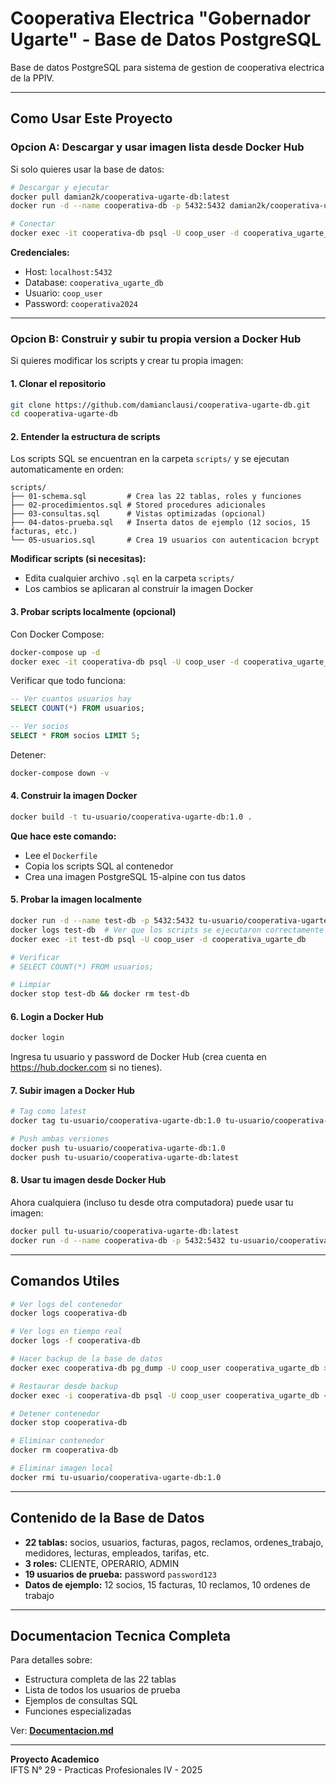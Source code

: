 # Cooperativa Electrica "Gobernador Ugarte" - Base de Datos PostgreSQL

Base de datos PostgreSQL para sistema de gestion de cooperativa electrica de la PPIV.

---

## Como Usar Este Proyecto

### Opcion A: Descargar y usar imagen lista desde Docker Hub

Si solo quieres usar la base de datos:

```bash
# Descargar y ejecutar
docker pull damian2k/cooperativa-ugarte-db:latest
docker run -d --name cooperativa-db -p 5432:5432 damian2k/cooperativa-ugarte-db:latest

# Conectar
docker exec -it cooperativa-db psql -U coop_user -d cooperativa_ugarte_db
```

**Credenciales:**
- Host: `localhost:5432`
- Database: `cooperativa_ugarte_db`
- Usuario: `coop_user`
- Password: `cooperativa2024`

---

### Opcion B: Construir y subir tu propia version a Docker Hub

Si quieres modificar los scripts y crear tu propia imagen:

#### 1. Clonar el repositorio

```bash
git clone https://github.com/damianclausi/cooperativa-ugarte-db.git
cd cooperativa-ugarte-db
```

#### 2. Entender la estructura de scripts

Los scripts SQL se encuentran en la carpeta `scripts/` y se ejecutan automaticamente en orden:

```
scripts/
├── 01-schema.sql         # Crea las 22 tablas, roles y funciones
├── 02-procedimientos.sql # Stored procedures adicionales
├── 03-consultas.sql      # Vistas optimizadas (opcional)
├── 04-datos-prueba.sql   # Inserta datos de ejemplo (12 socios, 15 facturas, etc.)
└── 05-usuarios.sql       # Crea 19 usuarios con autenticacion bcrypt
```

**Modificar scripts (si necesitas):**
- Edita cualquier archivo `.sql` en la carpeta `scripts/`
- Los cambios se aplicaran al construir la imagen Docker

#### 3. Probar scripts localmente (opcional)

Con Docker Compose:

```bash
docker-compose up -d
docker exec -it cooperativa-db psql -U coop_user -d cooperativa_ugarte_db
```

Verificar que todo funciona:
```sql
-- Ver cuantos usuarios hay
SELECT COUNT(*) FROM usuarios;

-- Ver socios
SELECT * FROM socios LIMIT 5;
```

Detener:
```bash
docker-compose down -v
```

#### 4. Construir la imagen Docker

```bash
docker build -t tu-usuario/cooperativa-ugarte-db:1.0 .
```

**Que hace este comando:**
- Lee el `Dockerfile`
- Copia los scripts SQL al contenedor
- Crea una imagen PostgreSQL 15-alpine con tus datos

#### 5. Probar la imagen localmente

```bash
docker run -d --name test-db -p 5432:5432 tu-usuario/cooperativa-ugarte-db:1.0
docker logs test-db  # Ver que los scripts se ejecutaron correctamente
docker exec -it test-db psql -U coop_user -d cooperativa_ugarte_db

# Verificar
# SELECT COUNT(*) FROM usuarios;

# Limpiar
docker stop test-db && docker rm test-db
```

#### 6. Login a Docker Hub

```bash
docker login
```

Ingresa tu usuario y password de Docker Hub (crea cuenta en https://hub.docker.com si no tienes).

#### 7. Subir imagen a Docker Hub

```bash
# Tag como latest
docker tag tu-usuario/cooperativa-ugarte-db:1.0 tu-usuario/cooperativa-ugarte-db:latest

# Push ambas versiones
docker push tu-usuario/cooperativa-ugarte-db:1.0
docker push tu-usuario/cooperativa-ugarte-db:latest
```

#### 8. Usar tu imagen desde Docker Hub

Ahora cualquiera (incluso tu desde otra computadora) puede usar tu imagen:

```bash
docker pull tu-usuario/cooperativa-ugarte-db:latest
docker run -d --name cooperativa-db -p 5432:5432 tu-usuario/cooperativa-ugarte-db:latest
```

---

## Comandos Utiles

```bash
# Ver logs del contenedor
docker logs cooperativa-db

# Ver logs en tiempo real
docker logs -f cooperativa-db

# Hacer backup de la base de datos
docker exec cooperativa-db pg_dump -U coop_user cooperativa_ugarte_db > backup.sql

# Restaurar desde backup
docker exec -i cooperativa-db psql -U coop_user cooperativa_ugarte_db < backup.sql

# Detener contenedor
docker stop cooperativa-db

# Eliminar contenedor
docker rm cooperativa-db

# Eliminar imagen local
docker rmi tu-usuario/cooperativa-ugarte-db:1.0
```

---

## Contenido de la Base de Datos

- **22 tablas:** socios, usuarios, facturas, pagos, reclamos, ordenes_trabajo, medidores, lecturas, empleados, tarifas, etc.
- **3 roles:** CLIENTE, OPERARIO, ADMIN
- **19 usuarios de prueba:** password `password123`
- **Datos de ejemplo:** 12 socios, 15 facturas, 10 reclamos, 10 ordenes de trabajo

---

## Documentacion Tecnica Completa

Para detalles sobre:
- Estructura completa de las 22 tablas
- Lista de todos los usuarios de prueba
- Ejemplos de consultas SQL
- Funciones especializadas

Ver: **[Documentacion.md](Documentacion.md)**

---

**Proyecto Academico**  
IFTS N° 29 - Practicas Profesionales IV - 2025

